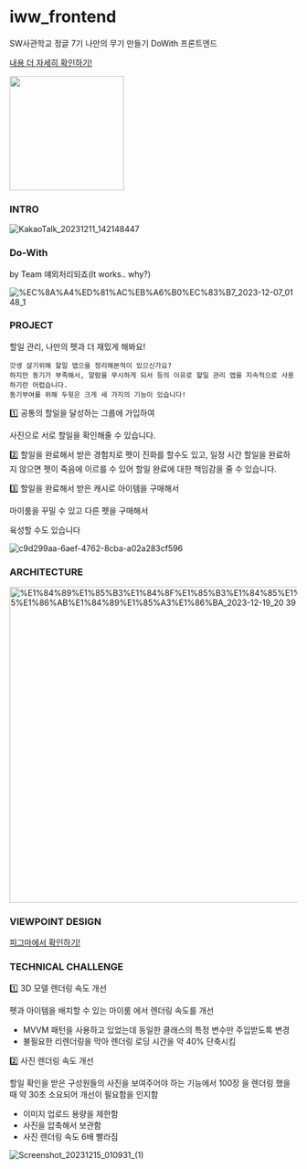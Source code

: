 # iww_frontend

SW사관학교 정글 7기 나만의 무기 만들기 DoWith 프론트엔드


[내용 더 자세히 확인하기!](http://bit.ly/do_with)

<img
  src="https://github.com/tomoyo519/tomoyo519.github.io/assets/75294638/1a3ad8f1-cdf5-46be-847e-876cc2859b39"
  width="200"
  height="200"
/>


### INTRO

![KakaoTalk_20231211_142148447](https://github.com/tomoyo519/tomoyo519.github.io/assets/75294638/3d4e2a51-eb0c-46c1-8c6a-15b2f06a59e7)


### Do-With

by Team 얘외처리되죠(It works.. why?)

![%EC%8A%A4%ED%81%AC%EB%A6%B0%EC%83%B7_2023-12-07_01 48_1](https://github.com/tomoyo519/tomoyo519.github.io/assets/75294638/1117a47d-3966-4410-9249-3d23f11a41e4)


### PROJECT

할일 관리, 나만의 펫과 더 재밌게 해봐요!

    갓생 살기위해 할일 앱으을 정리해본적이 있으신가요?
    하지만 동기가 부족해서, 알람을 무시하게 되서 등의 이유로 할일 관리 앱을 지속적으로 사용하기란 어렵습니다.
    동기부여를 위해 두윗은 크게 세 가지의 기능이 있습니다!

<aside>

1️⃣ 공통의 할일을 달성하는 그룹에 가입하여

사진으로 서로 할일을 확인해줄 수 있습니다.

</aside>

<aside>

2️⃣ 할일을 완료해서 받은 경험치로 펫이 진화를 할수도 있고, 일정 시간 할일을 완료하지 않으면 펫이 죽음에 이르를 수 있어 할일 완료에 대한 책임감을 줄 수 있습니다.

</aside>

<aside>

3️⃣ 할일을 완료해서 받은 캐시로 아이템을 구매해서

마이룸을 꾸밀 수 있고 다른 펫을 구매해서

육성할 수도 있습니다

</aside>


![c9d299aa-6aef-4762-8cba-a02a283cf596](https://github.com/tomoyo519/tomoyo519.github.io/assets/75294638/74bf2dd5-387f-4b26-bea3-4f91d3f79e8e)


### ARCHITECTURE


<img width="553" alt="%E1%84%89%E1%85%B3%E1%84%8F%E1%85%B3%E1%84%85%E1%85%B5%E1%86%AB%E1%84%89%E1%85%A3%E1%86%BA_2023-12-19_20 39 19" src="https://github.com/tomoyo519/tomoyo519.github.io/assets/75294638/abc3d61c-f01a-4041-8d5b-7e3b294c75cc">


### VIEWPOINT DESIGN


[피그마에서 확인하기!](https://www.figma.com/file/TbIxjCTQzHCiIh9fgxObid/Do-With?type=design&node-id=0-1&mode=design&t=CICQ1CpN22jOAKLX-0)



### TECHNICAL CHALLENGE



1️⃣ 3D 모델 렌더링 속도 개선

펫과 아이템을 배치할 수 있는 마이룸 에서 렌더링 속도를 개선

- MVVM 패턴을 사용하고 있었는데 동일한 클래스의 특정 변수만 주입받도록 변경
- 불필요한 리렌더링을 막아 렌더링 로딩 시간을 약 40% 단축시킴




2️⃣ 사진 렌더링 속도 개선


할일 확인을 받은 구성원들의 사진을 보여주어야 하는 기능에서 100장 을 렌더링 했을때  약 30초 소요되어 개선이 필요함을 인지함

- 이미지 업로드 용량을 제한함
- 사진을 압축해서 보관함
- 사진 렌더링 속도 6배 빨라짐



![Screenshot_20231215_010931_(1)](https://github.com/tomoyo519/tomoyo519.github.io/assets/75294638/8b5ca324-74a7-446e-b421-28adcd3163d0)

